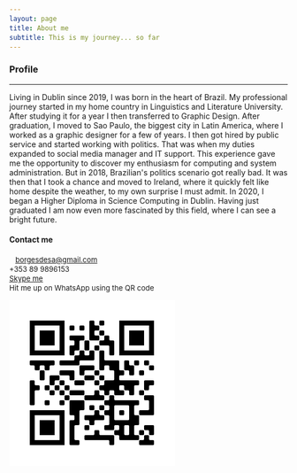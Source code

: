 ```yaml
---
layout: page
title: About me
subtitle: This is my journey... so far
---
```


<script src="https://kit.fontawesome.com/9bce3c5b69.js" crossorigin="anonymous"></script>

### **Profile**

------

Living in Dublin since 2019, I was born in the heart of Brazil. My professional journey started in my home country in Linguistics and Literature University. After studying it for a year I then transferred to Graphic Design. After graduation, I moved to Sao Paulo, the biggest city in Latin America, where I worked as a graphic designer for a few of years. 
I then got hired by public service and started working with politics. That was when my duties expanded to social media manager and IT support. This experience gave me the opportunity to discover my enthusiasm for computing and system administration. But in 2018, Brazilian's politics scenario got really bad. It was then that I took a chance and moved to Ireland, where it quickly felt like home despite the weather, to my own surprise I must admit. In 2020, I began a Higher Diploma in Science Computing in Dublin. Having just graduated I am now even more fascinated by this field, where I can see a bright future.



#### **Contact me**<br>

<p><font size ="2"><i class="fas fa-envelope"></i>   <a href="mailto:borgesdesa@gmail.com">borgesdesa@gmail.com</a> <br>
<i class="fas fa-mobile-alt"></i>  +353 89 9896153 <br><i class="fab fa-skype"></i>  <a href="skype:brunsborgs?chat">Skype me</a><br><i class="fab fa-whatsapp"></i>  Hit me up on WhatsApp using the QR code</p></font>

<img src="https://github.com/borgesdesa/borgesdesa.github.io/blob/master/assets/img/qrwhatsapp.png?raw=true" align="left">



